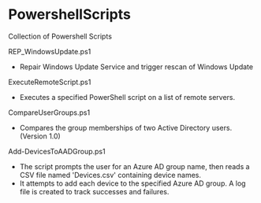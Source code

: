 # PowershellScripts
Collection of Powershell Scripts

REP_WindowsUpdate.ps1
- Repair Windows Update Service and trigger rescan of Windows Update

ExecuteRemoteScript.ps1
- Executes a specified PowerShell script on a list of remote servers.

CompareUserGroups.ps1
- Compares the group memberships of two Active Directory users. (Version 1.0)

Add-DevicesToAADGroup.ps1
- The script prompts the user for an Azure AD group name, then reads a CSV file named 'Devices.csv' containing device names.
- It attempts to add each device to the specified Azure AD group. A log file is created to track successes and failures.
